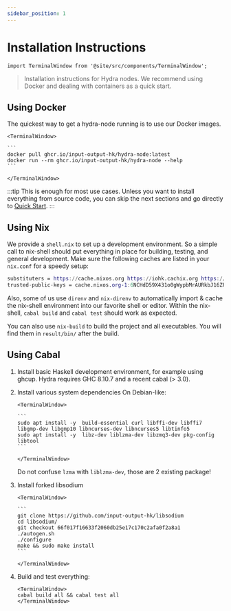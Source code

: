 ```yaml
---
sidebar_position: 1
---
```


# Installation Instructions

```mdx-code-block
import TerminalWindow from '@site/src/components/TerminalWindow';
```

> Installation instructions for Hydra nodes. We recommend using Docker and dealing with containers as a quick start.

## Using Docker
The quickest way to get a hydra-node running is to use our Docker images.

````mdx-code-block
<TerminalWindow>

```
docker pull ghcr.io/input-output-hk/hydra-node:latest
docker run --rm ghcr.io/input-output-hk/hydra-node --help
```

</TerminalWindow>
````

:::tip
This is enough for most use cases. Unless you want to install everything from source code, you can skip the next sections and go directly to [Quick Start](/docs/getting-started/quickstart).
:::

## Using Nix

We provide a `shell.nix` to set up a development environment. So a simple call to nix-shell should put everything in place for building, testing, and general development.
Make sure the following caches are listed in your `nix.conf` for a speedy setup:

```nix title="nix.conf"
substituters = https://cache.nixos.org https://iohk.cachix.org https://hydra.iohk.io
trusted-public-keys = cache.nixos.org-1:6NCHdD59X431o0gWypbMrAURkbJ16ZPMQFGspcDShjY= iohk.cachix.org-1:DpRUyj7h7V830dp/i6Nti+NEO2/nhblbov/8MW7Rqoo= hydra.iohk.io:f/Ea+s+dFdN+3Y/G+FDgSq+a5NEWhJGzdjvKNGv0/EQ=
```

Also, some of us use `direnv` and `nix-direnv` to automatically import & cache the nix-shell environment into our favorite shell or editor.
Within the nix-shell, `cabal build` and `cabal test` should work as expected.

You can also use `nix-build` to build the project and all executables. You will find them in `result/bin/` after the build.

## Using Cabal

1. Install basic Haskell development environment, for example using ghcup. Hydra requires GHC 8.10.7 and a recent cabal (> 3.0).

1. Install various system dependencies On Debian-like:

    ````mdx-code-block
    <TerminalWindow>

    ```
    sudo apt install -y  build-essential curl libffi-dev libffi7 libgmp-dev libgmp10 libncurses-dev libncurses5 libtinfo5
    sudo apt install -y  libz-dev liblzma-dev libzmq3-dev pkg-config libtool
    ```

    </TerminalWindow>
    ````

    Do not confuse `lzma` with `liblzma-dev`, those are 2 existing package!

1. Install forked libsodium
    
    ````mdx-code-block
    <TerminalWindow>

    ```
    git clone https://github.com/input-output-hk/libsodium
    cd libsodium/
    git checkout 66f017f16633f2060db25e17c170c2afa0f2a8a1
    ./autogen.sh
    ./configure
    make && sudo make install
    ```

    </TerminalWindow>
    ````

1. Build and test everything:

    ```mdx-code-block
    <TerminalWindow>
    cabal build all && cabal test all
    </TerminalWindow>
    ```
